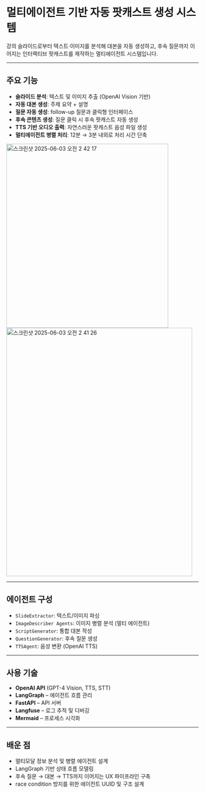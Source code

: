 # 멀티에이전트 기반 자동 팟캐스트 생성 시스템

강의 슬라이드로부터 텍스트·이미지를 분석해 대본을 자동 생성하고, 후속 질문까지 이어지는 인터랙티브 팟캐스트를 제작하는 멀티에이전트 시스템입니다.

---

## 주요 기능

- **슬라이드 분석**: 텍스트 및 이미지 추출 (OpenAI Vision 기반)
- **자동 대본 생성**: 주제 요약 + 설명
- **질문 자동 생성**: follow-up 질문과 클릭형 인터페이스
- **후속 콘텐츠 생성**: 질문 클릭 시 후속 팟캐스트 자동 생성
- **TTS 기반 오디오 출력**: 자연스러운 팟캐스트 음성 파일 생성
- **멀티에이전트 병렬 처리**: 12분 → 3분 내외로 처리 시간 단축

<img width="424" height="481" alt="스크린샷 2025-06-03 오전 2 42 17" src="https://github.com/user-attachments/assets/9b14b74b-f054-46d6-8352-54831e64a2cb" />


<img width="487" height="649" alt="스크린샷 2025-06-03 오전 2 41 26" src="https://github.com/user-attachments/assets/fbf76d27-abb4-4fef-b12d-e2693d9e3f7e" />




---

## 에이전트 구성

- `SlideExtractor`: 텍스트/이미지 파싱
- `ImageDescriber Agents`: 이미지 병렬 분석 (멀티 에이전트)
- `ScriptGenerator`: 통합 대본 작성
- `QuestionGenerator`: 후속 질문 생성
- `TTSAgent`: 음성 변환 (OpenAI TTS)

---

## 사용 기술

- **OpenAI API** (GPT-4 Vision, TTS, STT)
- **LangGraph** – 에이전트 흐름 관리
- **FastAPI** – API 서버
- **Langfuse** – 로그 추적 및 디버깅
- **Mermaid** – 프로세스 시각화

---

## 배운 점

- 멀티모달 정보 분석 및 병렬 에이전트 설계
- LangGraph 기반 상태 흐름 모델링
- 후속 질문 → 대본 → TTS까지 이어지는 UX 파이프라인 구축
- race condition 방지를 위한 에이전트 UUID 및 구조 설계




